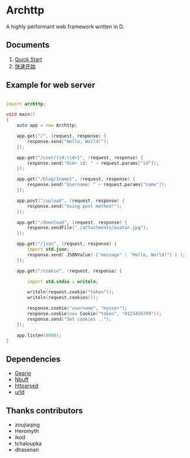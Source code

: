 # Archttp
A highly performant web framework written in D.

## Documents
 1. [Quick Start](docs/QuickStart.md)
 2. [快速开始](docs/QuickStart.zh-CN.md)

## Example for web server
```D

import archttp;

void main()
{
    auto app = new Archttp;

    app.get("/", (request, response) {
        response.send("Hello, World!");
    });

    app.get("/user/{id:\\d+}", (request, response) {
        response.send("User id: " ~ request.params["id"]);
    });

    app.get("/blog/{name}", (request, response) {
        response.send("Username: " ~ request.params["name"]);
    });

    app.post("/upload", (request, response) {
        response.send("Using post method!");
    });

    app.get("/download", (request, response) {
        response.sendFile("./attachments/avatar.jpg");
    });

    app.get("/json", (request, response) {
        import std.json;
        response.send( JSONValue( ["message" : "Hello, World!"] ) );
    });

    app.get("/cookie", (request, response) {

        import std.stdio : writeln;

        writeln(request.cookie("token"));
        writeln(request.cookies());

        response.cookie("username", "myuser");
        response.cookie(new Cookie("token", "0123456789"));
        response.send("Set cookies ..");
    });

    app.listen(8080);
}
```

## Dependencies
 * [Geario](https://github.com/kerisy/geario)
 * [Nbuff](https://github.com/ikod/nbuff)
 * [httparsed](https://github.com/tchaloupka/httparsed)
 * [urld](https://github.com/dhasenan/urld)

## Thanks contributors
 * zoujiaqing
 * Heromyth
 * ikod
 * tchaloupka
 * dhasenan
